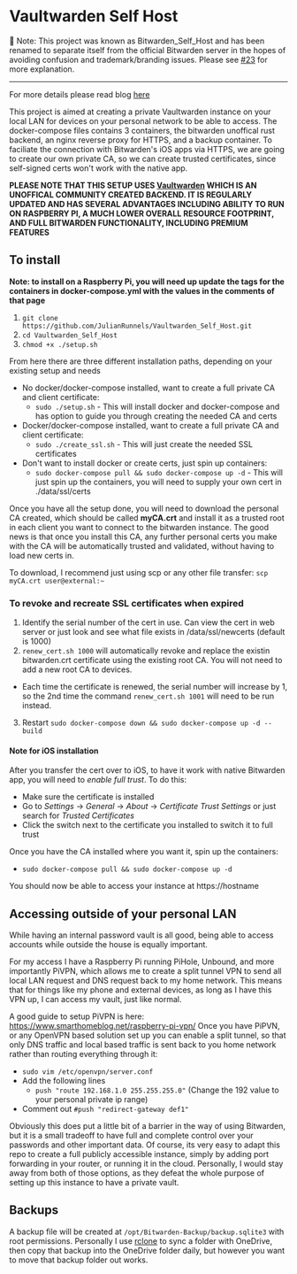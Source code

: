 # Vaultwarden Self Host

📢 Note: This project was known as Bitwarden_Self_Host and has been renamed to separate itself from the official Bitwarden server in the hopes of avoiding confusion and trademark/branding issues. Please see [#23](https://github.com/JulianRunnels/Vaultwarden_Self_Host/discussions/23#discussion-4464560) for more explanation.

***

For more details please read blog [here](https://medium.com/@julianrunnels/set-up-your-own-personal-password-vault-313d76374046)

This project is aimed at creating a private Vaultwarden instance on your local LAN for devices on your personal network to be able to access. The docker-compose files contains 3 containers, the bitwarden unoffical rust backend, an nginx reverse proxy for HTTPS, and a backup container. To faciliate the connection with Bitwarden's iOS apps via HTTPS, we are going to create our own private CA, so we can create trusted certificates, since self-signed certs won't work with the native app.

__PLEASE NOTE THAT THIS SETUP USES [Vaultwarden](https://github.com/dani-garcia/vaultwarden) WHICH IS AN UNOFFICAL COMMUNITY CREATED BACKEND. IT IS REGULARLY UPDATED AND HAS SEVERAL ADVANTAGES INCLUDING ABILITY TO RUN ON RASPBERRY PI, A MUCH LOWER OVERALL RESOURCE FOOTPRINT, AND FULL BITWARDEN FUNCTIONALITY, INCLUDING PREMIUM FEATURES__

## To install ##
__Note: to install on a Raspberry Pi, you will need up update the tags for the containers in docker-compose.yml with the values in the comments of that page__

1. `git clone https://github.com/JulianRunnels/Vaultwarden_Self_Host.git`
2. `cd Vaultwarden_Self_Host`
3. `chmod +x ./setup.sh`

From here there are three different installation paths, depending on your existing setup and needs
* No docker/docker-compose installed, want to create a full private CA and client certificate:
  * `sudo ./setup.sh` - This will install docker and docker-compose and has option to guide you through creating the needed CA and certs
* Docker/docker-compose installed, want to create a full private CA and client certificate:
  * `sudo ./create_ssl.sh` - This will just create the needed SSL certificates
* Don't want to install docker or create certs, just spin up containers:
  * `sudo docker-compose pull && sudo docker-compose up -d` - This will just spin up the containers, you will need to supply your own cert in ./data/ssl/certs
  
Once you have all the setup done, you will need to download the personal CA created, which should be called __myCA.crt__ and install it as a trusted root in each client you want to connect to the bitwarden instance. The good news is that once you install this CA, any further personal certs you make with the CA will be automatically trusted and validated, without having to load new certs in.

To download, I recommend just using scp or any other file transfer:
`scp myCA.crt user@external:~`

### To revoke and recreate SSL certificates when expired ###

1. Identify the serial number of the cert in use. Can view the cert in web server or just look and see what file exists in /data/ssl/newcerts (default is 1000)
2. `renew_cert.sh 1000` will automatically revoke and replace the existin bitwarden.crt certificate using the existing root CA. You will not need to add a new root CA to devices.
 - Each time the certificate is renewed, the serial number will increase by 1, so the 2nd time the command `renew_cert.sh 1001` will need to be run instead. 
3. Restart `sudo docker-compose down && sudo docker-compose up -d --build`

#### Note for iOS installation ####
After you transfer the cert over to iOS, to have it work with native Bitwarden app, you will need to  _enable full trust_.
To do this:
* Make sure the certificate is installed
* Go to _Settings_ -> _General_ -> _About_ -> _Certificate Trust Settings_ or just search for _Trusted Certificates_  
* Click the switch next to the certificate you installed to switch it to full trust

Once you have the CA installed where you want it, spin up the containers:
* `sudo docker-compose pull && sudo docker-compose up -d`

You should now be able to access your instance at https://hostname

## Accessing outside of your personal LAN ##

While having an internal password vault is all good, being able to access accounts while outside the house is equally important. 

For my access I have a Raspberry Pi running PiHole, Unbound, and more importantly PiVPN, which allows me to create a split tunnel VPN to send all local LAN request and DNS request back to my home network. This means that for things like my phone and external devices, as long as I have this VPN up, I can access my vault, just like normal.

A good guide to setup PiVPN is here: https://www.smarthomeblog.net/raspberry-pi-vpn/
Once you have PiPVN, or any OpenVPN based solution set up you can enable a split tunnel, so that only DNS traffic and local based traffic is sent back to you home network rather than routing everything through it:

* `sudo vim /etc/openvpn/server.conf`
* Add the following lines
  * `push "route 192.168.1.0 255.255.255.0"` (Change the 192 value to your personal private ip range)
* Comment out `#push "redirect-gateway def1"`

Obviously this does put a little bit of a barrier in the way of using Bitwarden, but it is a small tradeoff to have full and complete control over your passwords and other important data. Of course, its very easy to adapt this repo to create a full publicly accessible instance, simply by adding port forwarding in your router, or running it in the cloud. Personally, I would stay away from both of those options, as they defeat the whole purpose of setting up this instance to have a private vault.

## Backups

A backup file will be created at `/opt/Bitwarden-Backup/backup.sqlite3` with root permissions.
Personally I use [rclone](https://rclone.org/onedrive/) to sync a folder with OneDrive, then copy that backup into the OneDrive folder daily, but however you want to move that backup folder out works.
